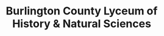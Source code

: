 ---
layout: repo
title: "Burlington County Lyceum of History & Natural Sciences"
id: 12539
permalink: repos/12539/
---